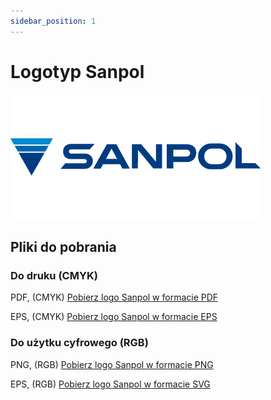 ```yaml
---
sidebar_position: 1
---
```


# Logotyp Sanpol

![Logotyp Sanpol RGB](/img/sanpol_logo_RGB.png)

## Pliki do pobrania

### Do druku (CMYK)

PDF, (CMYK)
[Pobierz logo Sanpol w formacie PDF](https://heri.czest.pl/sha_img/logo_sanpol/CMYK/sanpol_logo_CMYK_PDF.zip)

EPS, (CMYK)
[Pobierz logo Sanpol w formacie EPS](https://heri.czest.pl/sha_img/logo_sanpol/CMYK/sanpol_logo_CMYK_EPS.zip)

### Do użytku cyfrowego (RGB)

PNG, (RGB)
[Pobierz logo Sanpol w formacie PNG](https://heri.czest.pl/sha_img/logo_sanpol/RGB/sanpol_logo_RGB_PNG.zip)

EPS, (RGB)
[Pobierz logo Sanpol w formacie SVG](https://heri.czest.pl/sha_img/logo_sanpol/RGB/sanpol_logo_RGB_SVG.zip)